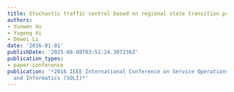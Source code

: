 ```yaml
---
title: Stochastic traffic control based on regional state transition probability model
authors:
- Yunwen Xu
- Yugeng Xi
- Dewei Li
date: '2016-01-01'
publishDate: '2025-08-08T03:51:24.307236Z'
publication_types:
- paper-conference
publication: '*2016 IEEE International Conference on Service Operations and Logistics,
  and Informatics (SOLI)*'
---
```

